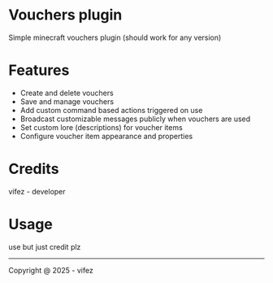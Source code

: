 # Vouchers plugin
Simple minecraft vouchers plugin
(should work for any version)

# Features
- Create and delete vouchers
- Save and manage vouchers
- Add custom command based actions triggered on use
- Broadcast customizable messages publicly when vouchers are used
- Set custom lore (descriptions) for voucher items
- Configure voucher item appearance and properties

# Credits
vifez - developer

# Usage
use but just credit plz

---
Copyright @ 2025 - vifez
